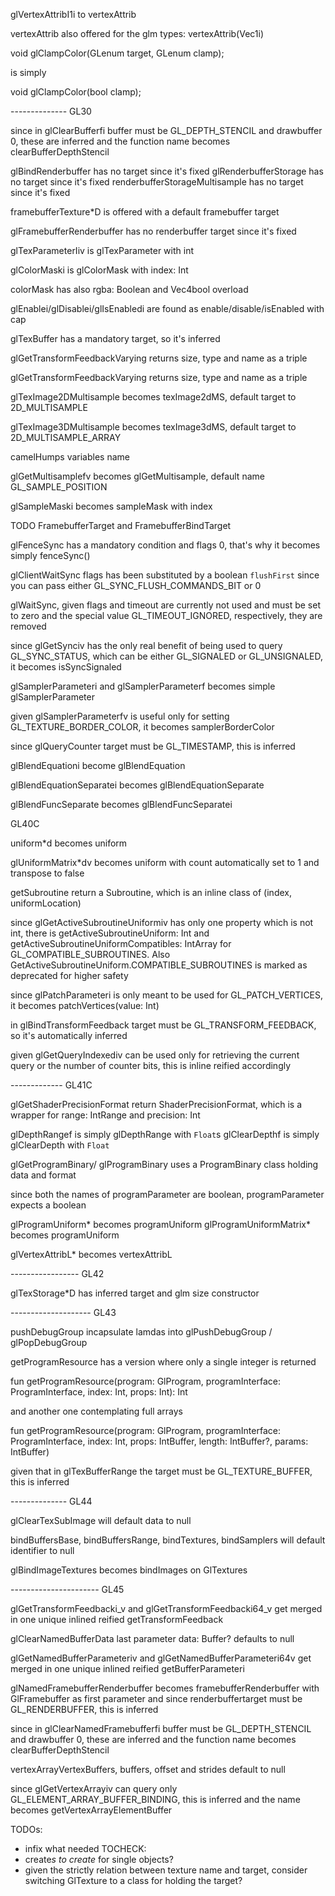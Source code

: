 glVertexAttribI1i to vertexAttrib

vertexAttrib also offered for the glm types: vertexAttrib(Vec1i)

void glClampColor(GLenum target, GLenum clamp); 

is simply 

void glClampColor(bool clamp);

-------------- GL30

since in glClearBufferfi buffer must be GL_DEPTH_STENCIL and drawbuffer 0, these are inferred and the function name becomes clearBufferDepthStencil

glBindRenderbuffer has no target since it's fixed
glRenderbufferStorage has no target since it's fixed
renderbufferStorageMultisample has no target since it's fixed

framebufferTexture*D is offered with a default framebuffer target

glFramebufferRenderbuffer has no renderbuffer target since it's fixed

glTexParameterIiv is glTexParameter with int

glColorMaski is glColorMask with index: Int

colorMask has also rgba: Boolean and Vec4bool overload

glEnablei/glDisablei/glIsEnabledi are found as enable/disable/isEnabled with cap

glTexBuffer has a mandatory target, so it's inferred 

glGetTransformFeedbackVarying returns size, type and name as a triple

glGetTransformFeedbackVarying returns size, type and name as a triple

glTexImage2DMultisample becomes texImage2dMS, default target to 2D_MULTISAMPLE

glTexImage3DMultisample becomes texImage3dMS, default target to 2D_MULTISAMPLE_ARRAY

camelHumps variables name

glGetMultisamplefv becomes glGetMultisample, default name GL_SAMPLE_POSITION

glSampleMaski becomes sampleMask with index

TODO FramebufferTarget and FramebufferBindTarget

glFenceSync has a mandatory condition and flags 0, that's why it becomes simply fenceSync()

glClientWaitSync flags has been substituted by a boolean `flushFirst` since you can pass either GL_SYNC_FLUSH_COMMANDS_BIT or 0

glWaitSync, given flags and timeout are currently not used and must be set to zero and the special value GL_TIMEOUT_IGNORED, respectively, they are removed

since glGetSynciv has the only real benefit of being used to query GL_SYNC_STATUS, which can be either GL_SIGNALED or GL_UNSIGNALED, it becomes
isSyncSignaled

glSamplerParameteri and glSamplerParameterf becomes simple glSamplerParameter

given glSamplerParameterfv is useful only for setting GL_TEXTURE_BORDER_COLOR, it becomes samplerBorderColor

since glQueryCounter target must be GL_TIMESTAMP, this is inferred

glBlendEquationi become glBlendEquation

glBlendEquationSeparatei becomes glBlendEquationSeparate

glBlendFuncSeparate becomes glBlendFuncSeparatei

GL40C

uniform*d becomes uniform

glUniformMatrix*dv becomes uniform with count automatically set to 1 and transpose to false    

getSubroutine return a Subroutine, which is an inline class of (index, uniformLocation)

since glGetActiveSubroutineUniformiv has only one property which is not int, there is getActiveSubroutineUniform: Int and getActiveSubroutineUniformCompatibles: IntArray for GL_COMPATIBLE_SUBROUTINES.
Also GetActiveSubroutineUniform.COMPATIBLE_SUBROUTINES is marked as deprecated for higher safety

since glPatchParameteri is only meant to be used for GL_PATCH_VERTICES, it becomes   patchVertices(value: Int)

in glBindTransformFeedback target must be GL_TRANSFORM_FEEDBACK, so it's automatically inferred

given glGetQueryIndexediv can be used only for retrieving the current query or the number of counter bits, this is inline reified accordingly

------------- GL41C

glGetShaderPrecisionFormat return ShaderPrecisionFormat, which is a wrapper for range: IntRange and precision: Int

glDepthRangef is simply glDepthRange with `Float`s
glClearDepthf is simply glClearDepth with `Float`

glGetProgramBinary/ glProgramBinary uses a ProgramBinary class holding data and format 

since both the names of programParameter are boolean, programParameter expects a boolean 

glProgramUniform* becomes programUniform
glProgramUniformMatrix* becomes programUniform

glVertexAttribL* becomes vertexAttribL

----------------- GL42

glTexStorage*D has inferred target and glm size constructor

-------------------- GL43

pushDebugGroup incapsulate lamdas into glPushDebugGroup / glPopDebugGroup 


getProgramResource has a version where only a single integer is returned

 fun getProgramResource(program: GlProgram, programInterface: ProgramInterface, index: Int, props: Int): Int 
 
and another one contemplating full arrays

 fun getProgramResource(program: GlProgram, programInterface: ProgramInterface, index: Int, props: IntBuffer, length: IntBuffer?, params: IntBuffer)
 
 
 given that in glTexBufferRange the target must be GL_TEXTURE_BUFFER, this is inferred
 
 -------------- GL44
 
 glClearTexSubImage will default data to null
 
 bindBuffersBase, bindBuffersRange, bindTextures, bindSamplers will default identifier to null
 
 glBindImageTextures becomes bindImages on GlTextures
 
 ---------------------- GL45
 
 glGetTransformFeedbacki_v and glGetTransformFeedbacki64_v get merged in one unique inlined reified getTransformFeedback
 
 glClearNamedBufferData last parameter data: Buffer? defaults to null
 
 glGetNamedBufferParameteriv and glGetNamedBufferParameteri64v get merged in one unique inlined reified getBufferParameteri
 
 glNamedFramebufferRenderbuffer becomes framebufferRenderbuffer with GlFramebuffer as first parameter and since renderbuffertarget must be GL_RENDERBUFFER, this is inferred
 
 since in glClearNamedFramebufferfi buffer must be GL_DEPTH_STENCIL and drawbuffer 0, these are inferred and the function name becomes clearBufferDepthStencil


vertexArrayVertexBuffers, buffers, offset and strides default to null

since glGetVertexArrayiv can query only GL_ELEMENT_ARRAY_BUFFER_BINDING, this is inferred and the name becomes getVertexArrayElementBuffer




TODOs:
- infix what needed
TOCHECK:
- create*s to create* for single objects?
- given the strictly relation between texture name and target, consider switching GlTexture to a class for holding the target?
